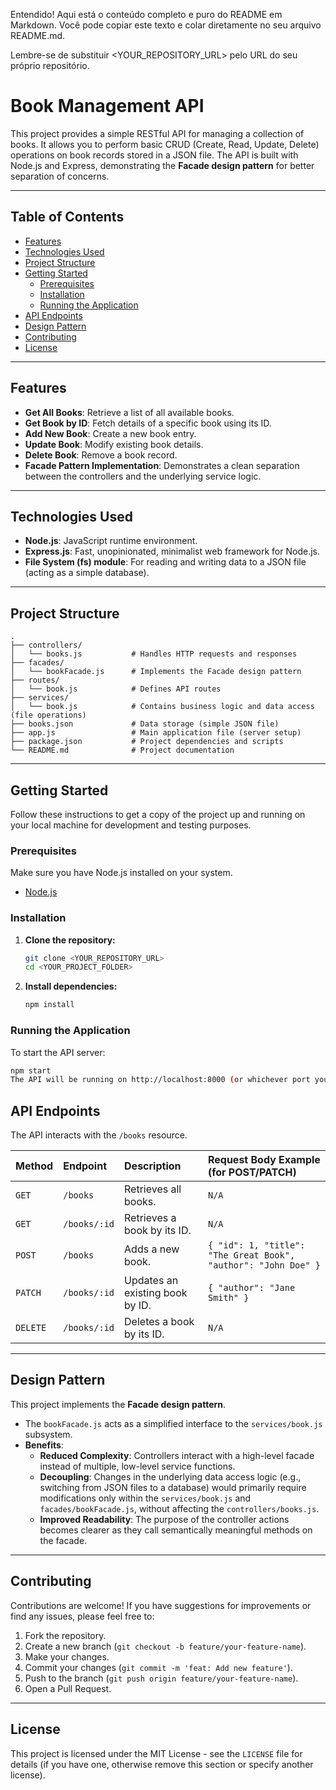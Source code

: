Entendido! Aqui está o conteúdo completo e puro do README em Markdown. Você pode copiar este texto e colar diretamente no seu arquivo README.md.

Lembre-se de substituir <YOUR_REPOSITORY_URL> pelo URL do seu próprio repositório.

# Book Management API

This project provides a simple RESTful API for managing a collection of books. It allows you to perform basic CRUD (Create, Read, Update, Delete) operations on book records stored in a JSON file. The API is built with Node.js and Express, demonstrating the **Facade design pattern** for better separation of concerns.

---

## Table of Contents

- [Features](#features)
- [Technologies Used](#technologies-used)
- [Project Structure](#project-structure)
- [Getting Started](#getting-started)
  - [Prerequisites](#prerequisites)
  - [Installation](#installation)
  - [Running the Application](#running-the-application)
- [API Endpoints](#api-endpoints)
- [Design Pattern](#design-pattern)
- [Contributing](#contributing)
- [License](#license)

---

## Features

- **Get All Books**: Retrieve a list of all available books.
- **Get Book by ID**: Fetch details of a specific book using its ID.
- **Add New Book**: Create a new book entry.
- **Update Book**: Modify existing book details.
- **Delete Book**: Remove a book record.
- **Facade Pattern Implementation**: Demonstrates a clean separation between the controllers and the underlying service logic.

---

## Technologies Used

- **Node.js**: JavaScript runtime environment.
- **Express.js**: Fast, unopinionated, minimalist web framework for Node.js.
- **File System (fs) module**: For reading and writing data to a JSON file (acting as a simple database).

---

## Project Structure

```text
.
├── controllers/
│   └── books.js           # Handles HTTP requests and responses
├── facades/
│   └── bookFacade.js      # Implements the Facade design pattern
├── routes/
│   └── book.js            # Defines API routes
├── services/
│   └── book.js            # Contains business logic and data access (file operations)
├── books.json             # Data storage (simple JSON file)
├── app.js                 # Main application file (server setup)
├── package.json           # Project dependencies and scripts
└── README.md              # Project documentation
```

---

## Getting Started

Follow these instructions to get a copy of the project up and running on your local machine for development and testing purposes.

### Prerequisites

Make sure you have Node.js installed on your system.
- [Node.js](https://nodejs.org/)

### Installation

1.  **Clone the repository:**
    ```bash
    git clone <YOUR_REPOSITORY_URL>
    cd <YOUR_PROJECT_FOLDER>
    ```
2.  **Install dependencies:**
    ```bash
    npm install
    ```

### Running the Application

To start the API server:

```bash
npm start
The API will be running on http://localhost:8000 (or whichever port you configure).

```

## API Endpoints

The API interacts with the `/books` resource.

| Method | Endpoint      | Description                          | Request Body Example (for POST/PATCH)             |
| :----- | :------------ | :----------------------------------- | :------------------------------------------------ |
| `GET`  | `/books`      | Retrieves all books.                 | `N/A`                                             |
| `GET`  | `/books/:id`  | Retrieves a book by its ID.          | `N/A`                                             |
| `POST` | `/books`      | Adds a new book.                     | `{ "id": 1, "title": "The Great Book", "author": "John Doe" }` |
| `PATCH`| `/books/:id`  | Updates an existing book by ID.      | `{ "author": "Jane Smith" }`                      |
| `DELETE`|`/books/:id`  | Deletes a book by its ID.            | `N/A`                                             |

---

## Design Pattern

This project implements the **Facade design pattern**.

- The `bookFacade.js` acts as a simplified interface to the `services/book.js` subsystem.
- **Benefits**:
    - **Reduced Complexity**: Controllers interact with a high-level facade instead of multiple, low-level service functions.
    - **Decoupling**: Changes in the underlying data access logic (e.g., switching from JSON files to a database) would primarily require modifications only within the `services/book.js` and `facades/bookFacade.js`, without affecting the `controllers/books.js`.
    - **Improved Readability**: The purpose of the controller actions becomes clearer as they call semantically meaningful methods on the facade.

---

## Contributing

Contributions are welcome! If you have suggestions for improvements or find any issues, please feel free to:

1.  Fork the repository.
2.  Create a new branch (`git checkout -b feature/your-feature-name`).
3.  Make your changes.
4.  Commit your changes (`git commit -m 'feat: Add new feature'`).
5.  Push to the branch (`git push origin feature/your-feature-name`).
6.  Open a Pull Request.

---

## License

This project is licensed under the MIT License - see the `LICENSE` file for details (if you have one, otherwise remove this section or specify another license).
